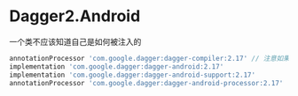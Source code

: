 # Dagger2.Android

一个类不应该知道自己是如何被注入的

```groovy
annotationProcessor 'com.google.dagger:dagger-compiler:2.17' // 注意如果使用2.21报错
implementation 'com.google.dagger:dagger-android:2.17'
implementation 'com.google.dagger:dagger-android-support:2.17'
annotationProcessor 'com.google.dagger:dagger-android-processor:2.17'
```